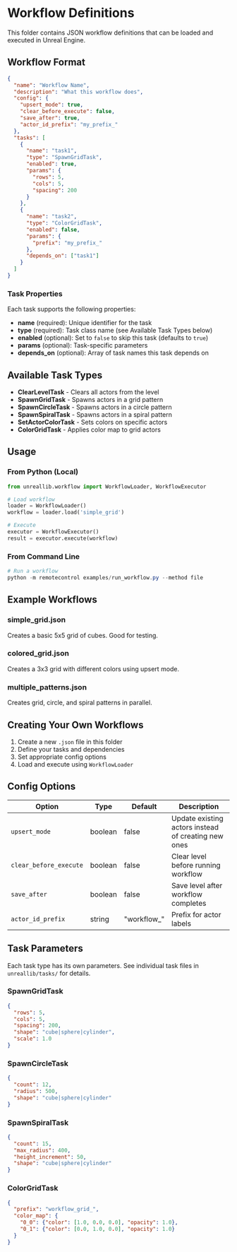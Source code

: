 # Workflow Definitions

This folder contains JSON workflow definitions that can be loaded and executed in Unreal Engine.

## Workflow Format

```json
{
  "name": "Workflow Name",
  "description": "What this workflow does",
  "config": {
    "upsert_mode": true,
    "clear_before_execute": false,
    "save_after": true,
    "actor_id_prefix": "my_prefix_"
  },
  "tasks": [
    {
      "name": "task1",
      "type": "SpawnGridTask",
      "enabled": true,
      "params": {
        "rows": 5,
        "cols": 5,
        "spacing": 200
      }
    },
    {
      "name": "task2",
      "type": "ColorGridTask",
      "enabled": false,
      "params": {
        "prefix": "my_prefix_"
      },
      "depends_on": ["task1"]
    }
  ]
}
```

### Task Properties

Each task supports the following properties:
- **name** (required): Unique identifier for the task
- **type** (required): Task class name (see Available Task Types below)
- **enabled** (optional): Set to `false` to skip this task (defaults to `true`)
- **params** (optional): Task-specific parameters
- **depends_on** (optional): Array of task names this task depends on

## Available Task Types

- **ClearLevelTask** - Clears all actors from the level
- **SpawnGridTask** - Spawns actors in a grid pattern
- **SpawnCircleTask** - Spawns actors in a circle pattern
- **SpawnSpiralTask** - Spawns actors in a spiral pattern
- **SetActorColorTask** - Sets colors on specific actors
- **ColorGridTask** - Applies color map to grid actors

## Usage

### From Python (Local)

```python
from unreallib.workflow import WorkflowLoader, WorkflowExecutor

# Load workflow
loader = WorkflowLoader()
workflow = loader.load('simple_grid')

# Execute
executor = WorkflowExecutor()
result = executor.execute(workflow)
```

### From Command Line

```powershell
# Run a workflow
python -m remotecontrol examples/run_workflow.py --method file
```

## Example Workflows

### simple_grid.json
Creates a basic 5x5 grid of cubes. Good for testing.

### colored_grid.json
Creates a 3x3 grid with different colors using upsert mode.

### multiple_patterns.json
Creates grid, circle, and spiral patterns in parallel.

## Creating Your Own Workflows

1. Create a new `.json` file in this folder
2. Define your tasks and dependencies
3. Set appropriate config options
4. Load and execute using `WorkflowLoader`

## Config Options

| Option | Type | Default | Description |
|--------|------|---------|-------------|
| `upsert_mode` | boolean | false | Update existing actors instead of creating new ones |
| `clear_before_execute` | boolean | false | Clear level before running workflow |
| `save_after` | boolean | false | Save level after workflow completes |
| `actor_id_prefix` | string | "workflow_" | Prefix for actor labels |

## Task Parameters

Each task type has its own parameters. See individual task files in `unreallib/tasks/` for details.

### SpawnGridTask
```json
{
  "rows": 5,
  "cols": 5,
  "spacing": 200,
  "shape": "cube|sphere|cylinder",
  "scale": 1.0
}
```

### SpawnCircleTask
```json
{
  "count": 12,
  "radius": 500,
  "shape": "cube|sphere|cylinder"
}
```

### SpawnSpiralTask
```json
{
  "count": 15,
  "max_radius": 400,
  "height_increment": 50,
  "shape": "cube|sphere|cylinder"
}
```

### ColorGridTask
```json
{
  "prefix": "workflow_grid_",
  "color_map": {
    "0_0": {"color": [1.0, 0.0, 0.0], "opacity": 1.0},
    "0_1": {"color": [0.0, 1.0, 0.0], "opacity": 1.0}
  }
}
```
